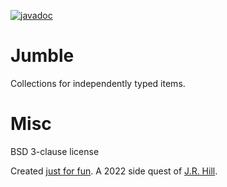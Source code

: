 [![javadoc](https://javadoc.io/badge2/so.dang.cool/jumble/javadoc.svg)](https://javadoc.io/doc/so.dang.cool/jumble)

# Jumble

Collections for independently typed items.

# Misc

BSD 3-clause license

Created [just for fun](https://justforfunnoreally.dev). A 2022 side quest of [J.R. Hill](https://so.dang.cool).
